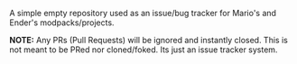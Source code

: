 A simple empty repository used as an issue/bug tracker for Mario's and Ender's modpacks/projects.

**NOTE:** Any PRs (Pull Requests) will be ignored and instantly closed. This is not meant
to be PRed nor cloned/foked.
 Its just an issue tracker system.
